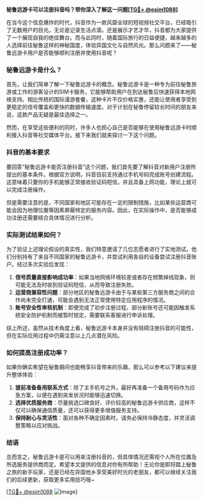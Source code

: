 **秘鲁远游卡可以注册抖音吗？带你深入了解这一问题[[TG💪+ @esim1088](https://t.me/s/esim1088)]**

在当今这个信息爆炸的时代，抖音作为一款风靡全球的短视频社交平台，已经吸引了无数用户的目光。无论是记录生活点滴，还是展示才艺才华，抖音都为大家提供了一个展现自我的绝佳舞台。而与此同时，随着国际旅行的日益便捷，越来越多的人选择前往秘鲁这样的神秘国度，体验异国文化与自然风光。那么问题来了——秘鲁远游卡用户是否能够顺利注册并使用抖音呢？

### 秘鲁远游卡是什么？

首先，让我们简单了解一下秘鲁远游卡的概念。秘鲁远游卡是一种专为前往秘鲁旅游或工作的游客设计的SIM卡服务，它能够帮助用户在到达秘鲁后快速获得本地网络支持。相比传统的国际漫游套餐，这种卡片不仅价格实惠，还能让使用者享受到更稳定的信号覆盖和更快的数据传输速度。对于计划在秘鲁停留较长时间的朋友来说，这款产品无疑是最佳选择之一。

然而，在享受这些便利的同时，许多人也担心自己是否能够在使用秘鲁远游卡时顺利接入抖音等社交媒体平台。接下来我们就来探讨一下这个问题。

### 抖音的基本要求

要回答“秘鲁远游卡能否注册抖音”这个问题，我们首先要了解抖音对新用户注册所提出的基本条件。根据官方说明，抖音目前支持通过手机号码完成账号创建流程。这意味着只要你的手机能够正常接收验证码短信，并且具备上网功能，理论上就可以完成注册操作。

但是需要注意的是，不同国家和地区可能存在一定的限制措施，比如某些运营商可能会因为地理位置等因素屏蔽特定的服务内容。因此，在实际操作中，是否能够成功注册还需要结合具体情况进行分析。

### 实际测试结果如何？

为了验证上述理论假设的真实性，我们特意邀请了几位志愿者进行了实地测试。他们分别持有了来自不同国家的秘鲁远游卡，并尝试利用各自的设备尝试注册抖音账户。经过多次实验后发现：

1. **信号质量直接影响成功率**：如果当地网络环境较差或者存在频繁掉线现象，则可能无法及时收到验证码短信，从而导致注册失败。
2. **运营商兼容性问题**：部分地区的秘鲁远游卡由于与某些第三方服务商之间的合作尚未完全打通，可能会遇到无法正常使用特定应用程序的情况。
3. **账号安全性审核机制**：即便完成了初步注册过程，部分新账号还可能因触发系统安全防护机制而被暂时锁定，需要联系客服进行申诉处理。

综上所述，虽然从技术角度上看，秘鲁远游卡本身并没有阻碍注册抖音的可能性，但在实际应用过程中仍需注意以上几点潜在风险。

### 如何提高注册成功率？

如果你确实希望在秘鲁期间也能畅享抖音带来的乐趣，那么可以参考以下建议来提升整体体验：

1. **提前准备备用联系方式**：除了主手机号之外，最好再准备一个备用号码作为应急方案，以便在遇到突发状况时能够迅速切换。
2. **选择优质服务商**：尽量挑选口碑良好、评价较高的秘鲁远游卡供应商，这样不仅可以确保通信质量，还可以获得更多增值服务支持。
3. **保持耐心与灵活性**：面对各种不确定因素时，请务必保持冷静态度，并灵活调整策略以应对挑战。

### 结语

总而言之，秘鲁远游卡是可以用来注册抖音的，但具体情况还需视个人所在位置及所选服务提供商而定。希望本文提供的信息对你有所帮助！无论你是即将踏上秘鲁之旅的新手玩家，还是已经在异国他乡享受美好时光的老朋友，都可以继续关注我们的后续更新，获取更多实用技巧哦~

[[TG💪+ @esim1088](https://t.me/s/esim1088) ![Image](https://i.postimg.cc/4NQfJmqS/Snipaste-2025-05-13-00-14-12.png)]